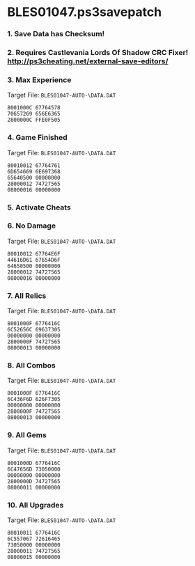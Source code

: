 # BLES01047.ps3savepatch

### 1.  Save Data has Checksum!
### 2. Requires Castlevania Lords Of Shadow CRC Fixer! http://ps3cheating.net/external-save-editors/
### 3. Max Experience

Target File: `BLES01047-AUTO-\DATA.DAT`

```
8001000C 67764578
70657269 656E6365
2800000C FFE0F505
```

### 4. Game Finished

Target File: `BLES01047-AUTO-\DATA.DAT`

```
80010012 67764761
6D654669 6E697368
65640500 00000000
28000012 74727565
08000016 00000000
```

### 5. Activate Cheats
### 6. No Damage

Target File: `BLES01047-AUTO-\DATA.DAT`

```
80010012 67764E6F
44616D61 67654D6F
64650500 00000000
28000012 74727565
08000016 00000000
```

### 7. All Relics

Target File: `BLES01047-AUTO-\DATA.DAT`

```
8001000F 6776416C
6C52656C 69637305
00000000 00000000
2800000F 74727565
08000013 00000000
```

### 8. All Combos

Target File: `BLES01047-AUTO-\DATA.DAT`

```
8001000F 6776416C
6C436F6D 626F7305
00000000 00000000
2800000F 74727565
08000013 00000000
```

### 9. All Gems

Target File: `BLES01047-AUTO-\DATA.DAT`

```
8001000D 6776416C
6C47656D 73050000
00000000 00000000
2800000D 74727565
08000011 00000000
```

### 10. All Upgrades

Target File: `BLES01047-AUTO-\DATA.DAT`

```
80010011 6776416C
6C557067 72616465
73050000 00000000
28000011 74727565
08000015 00000000
```

